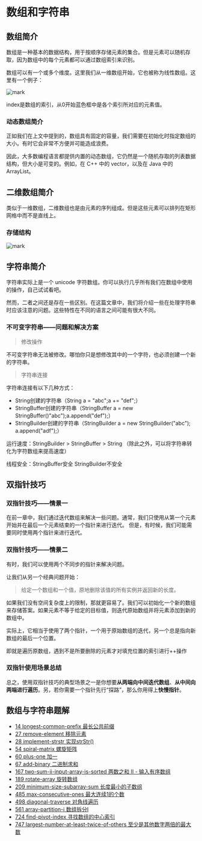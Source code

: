 # 数组和字符串

## 数组简介

数组是一种基本的数据结构，用于按顺序存储元素的集合。但是元素可以随机存取，因为数组中的每个元素都可以通过数组索引来识别。

数组可以有一个或多个维度。这里我们从一维数组开始，它也被称为线性数组。这里有一个例子：

![mark](http://picture.geniusdsy.cn/picture/20191130/ttUGADHXrspW.png?imageslim)

index是数组的索引，从0开始蓝色框中是各个索引所对应的元素值。

### 动态数组简介

正如我们在上文中提到的，数组具有固定的容量，我们需要在初始化时指定数组的大小。有时它会非常不方便并可能造成浪费。

因此，大多数编程语言都提供内置的动态数组，它仍然是一个随机存取的列表数据结构，但大小是可变的。例如，在 C++ 中的 vector，以及在 Java 中的 ArrayList。

## 二维数组简介

类似于一维数组，二维数组也是由元素的序列组成。但是这些元素可以排列在矩形网格中而不是直线上。

### 存储结构

![mark](http://picture.geniusdsy.cn/picture/20191201/DyVYnpDPTOzf.png?imageslim)

## 字符串简介

字符串实际上是一个 unicode 字符数组。你可以执行几乎所有我们在数组中使用的操作，自己试试看吧。

然而，二者之间还是存在一些区别。在这篇文章中，我们将介绍一些在处理字符串时应该注意的问题。这些特性在不同的语言之间可能有很大不同。

### 不可变字符串——问题和解决方案

> 修改操作

不可变字符串无法被修改。哪怕你只是想修改其中的一个字符，也必须创建一个新的字符串。

> 字符串连接

字符串连接有以下几种方式：

- String创建的字符串（String a = "abc";a += "def";）
- StringBuffer创建的字符串（StringBuffer a = new StringBuffer()"abc");a.append("def");）
- StringBuilder创建的字符串（StringBuilder a = new StringBuilder("abc"); a.append("adf");）

运行速度：StringBuilder > StringBuffer > String （除此之外，可以将字符串转化为字符数组来提高速度）

线程安全：StringBuffer安全 StringBuilder不安全

## 双指针技巧

### 双指针技巧——情景一

在前一章中，我们通过迭代数组来解决一些问题。通常，我们只使用从第一个元素开始并在最后一个元素结束的一个指针来进行迭代。 但是，有时候，我们可能需要同时使用两个指针来进行迭代。

### 双指针技巧——情景二

有时，我们可以使用两个不同步的指针来解决问题。

让我们从另一个经典问题开始：

> 给定一个数组和一个值，原地删除该值的所有实例并返回新的长度。

如果我们没有空间复杂度上的限制，那就更容易了。我们可以初始化一个新的数组来存储答案。如果元素不等于给定的目标值，则迭代原始数组并将元素添加到新的数组中。

实际上，它相当于使用了两个指针，一个用于原始数组的迭代，另一个总是指向新数组的最后一个位置。

即就是遍历原数组，遇到不是所要删除的元素才对填充位置的索引进行++操作

### 双指针使用场景总结

总之，使用双指针技巧的典型场景之一是你想要**从两端向中间迭代数组**、**从中间向两端进行遍历**。另，若你需要一个指针先行“探路”，那么你用得上**快慢指针**。

## 数组与字符串题解

- [14 longest-common-prefix 最长公共前缀](https://github.com/GeniusDSY/LeetCode/blob/master/src/explore/array/LongestCommonPrefix.java)
- [27 remove-element 移除元素](https://github.com/GeniusDSY/LeetCode/blob/master/src/explore/array/RemoveElement.java)
- [28 implement-strstr 实现strStr()](https://github.com/GeniusDSY/LeetCode/blob/master/src/explore/array/ImplementStrStr.java)
- [54 spiral-matrix 螺旋矩阵](https://github.com/GeniusDSY/LeetCode/blob/master/src/explore/array/SpiralMatrix.java)
- [60 plus-one 加一](https://github.com/GeniusDSY/LeetCode/blob/master/src/explore/array/PlusOne.java)
- [67 add-binary 二进制求和](https://github.com/GeniusDSY/LeetCode/blob/master/src/explore/array/AddBinary.java)
- [167 two-sum-ii-input-array-is-sorted 两数之和 II - 输入有序数组](https://github.com/GeniusDSY/LeetCode/blob/master/src/explore/array/TwoSumIIInputArrayIsSorted.java)
- [189 rotate-array 旋转数组](https://github.com/GeniusDSY/LeetCode/blob/master/src/explore/array/RotateArray.java)
- [209 minimum-size-subarray-sum 长度最小的子数组](https://github.com/GeniusDSY/LeetCode/blob/master/src/explore/array/MinimumSizeSubArraySum.java)
- [485 max-consecutive-ones 最大连续1的个数](https://github.com/GeniusDSY/LeetCode/blob/master/src/explore/array/MaxConsecutiveOnes.java)
- [498 diagonal-traverse 对角线遍历](https://github.com/GeniusDSY/LeetCode/blob/master/src/explore/array/DiagonalTraverse.java)
- [561 array-partition-i 数组拆分I](https://github.com/GeniusDSY/LeetCode/blob/master/src/explore/array/ArrayPartitionI.java)
- [724 find-pivot-index 寻找数组的中心索引](https://github.com/GeniusDSY/LeetCode/blob/master/src/explore/array/FindPivotIndex.java)
- [747 largest-number-at-least-twice-of-others 至少是其他数字两倍的最大数](https://github.com/GeniusDSY/LeetCode/blob/master/src/explore/array/LargestNumberAtLeastTwiceOfOthers.java)

